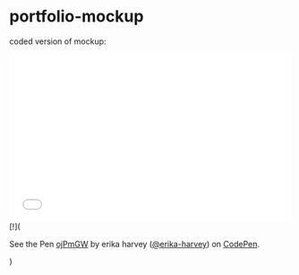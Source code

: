 # portfolio-mockup
coded version of mockup: 
<iframe height='300' scrolling='no' src='//codepen.io/erika-harvey/embed/ojPmGW/?height=300&theme-id=18726&default-tab=result' frameborder='no' allowtransparency='true' allowfullscreen='true' style='width: 100%;'>See the Pen <a href='http://codepen.io/erika-harvey/pen/ojPmGW/'>ojPmGW</a> by erika harvey (<a href='http://codepen.io/erika-harvey'>@erika-harvey</a>) on <a href='http://codepen.io'>CodePen</a>.
</iframe>
[!](<p data-height="645" data-theme-id="18726" data-slug-hash="ojPmGW" data-default-tab="result" data-user="erika-harvey" class='codepen'>See the Pen <a href='http://codepen.io/erika-harvey/pen/ojPmGW/'>ojPmGW</a> by erika harvey (<a href='http://codepen.io/erika-harvey'>@erika-harvey</a>) on <a href='http://codepen.io'>CodePen</a>.</p>
<script async src="//assets.codepen.io/assets/embed/ei.js"></script>)
